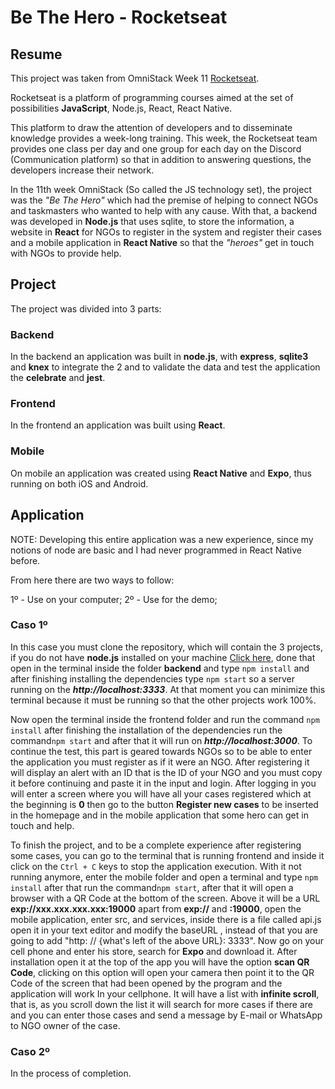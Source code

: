 # Be The Hero - Rocketseat

## Resume

This project was taken from OmniStack Week 11 [Rocketseat](<[https://rocketseat.com.br/](https://rocketseat.com.br/)>).

Rocketseat is a platform of programming courses aimed at the set of possibilities **JavaScript**, Node.js, React, React Native.

This platform to draw the attention of developers and to disseminate knowledge provides a week-long training. This week, the Rocketseat team provides one class per day and one group for each day on the Discord (Communication platform) so that in addition to answering questions, the developers increase their network.

In the 11th week OmniStack (So called the JS technology set), the project was the _"Be The Hero"_ which had the premise of helping to connect NGOs and taskmasters who wanted to help with any cause. With that, a backend was developed in **Node.js** that uses sqlite, to store the information, a website in **React** for NGOs to register in the system and register their cases and a mobile application in **React Native** so that the _"heroes"_ get in touch with NGOs to provide help.

## Project

The project was divided into 3 parts:

### Backend

In the backend an application was built in **node.js**, with **express**, **sqlite3** and **knex** to integrate the 2 and to validate the data and test the application the **celebrate** and **jest**.

### Frontend

In the frontend an application was built using **React**.

### Mobile

On mobile an application was created using **React Native** and **Expo**, thus running on both iOS and Android.

## Application

NOTE: Developing this entire application was a new experience, since my notions of node are basic and I had never programmed in React Native before.

From here there are two ways to follow:

1º - Use on your computer;
2º - Use for the demo;

### Caso 1º

In this case you must clone the repository, which will contain the 3 projects, if you do not have **node.js** installed on your machine [Click here](<[https://nodejs.org/en/](https://nodejs.org/en/)>), done that open in the terminal inside the folder **backend** and type `npm install` and after finishing installing the dependencies type `npm start` so a server running on the **_http://localhost:3333_**. At that moment you can minimize this terminal because it must be running so that the other projects work 100%.

Now open the terminal inside the frontend folder and run the command `npm install` after finishing the installation of the dependencies run the command`npm start` and after that it will run on **_http://localhost:3000_**. To continue the test, this part is geared towards NGOs so to be able to enter the application you must register as if it were an NGO. After registering it will display an alert with an ID that is the ID of your NGO and you must copy it before continuing and paste it in the input and login.
After logging in you will enter a screen where you will have all your cases registered which at the beginning is **0** then go to the button **Register new cases** to be inserted in the homepage and in the mobile application that some hero can get in touch and help.

To finish the project, and to be a complete experience after registering some cases, you can go to the terminal that is running frontend and inside it click on the `Ctrl + C` keys to stop the application execution. With it not running anymore, enter the mobile folder and open a terminal and type `npm install` after that run the command`npm start`, after that it will open a
browser with a QR Code at the bottom of the screen. Above it will be a URL **exp://xxx.xxx.xxx.xxx:19000** apart from **exp://** and **:19000**, open the mobile application, enter src, and services, inside there is a file called api.js open it in your text editor and modify the baseURL , instead of that you are going to add "http: // {what's left of the above URL}: 3333".
Now go on your cell phone and enter his store, search for **Expo** and download it.
After installation open it at the top of the app you will have the option **scan QR Code**, clicking on this option will open your camera then point it to the QR Code of the screen that had been opened by the program and the application will work In your cellphone. It will have a list with **infinite scroll**, that is, as you scroll down the list it will search for more cases if there are and you can enter those cases and send a message by E-mail or WhatsApp to NGO owner of the case.

### Caso 2º

In the process of completion.

